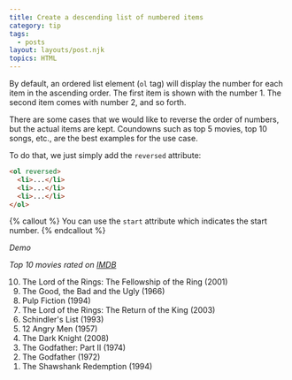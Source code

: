```yaml
---
title: Create a descending list of numbered items
category: tip
tags:
  - posts
layout: layouts/post.njk
topics: HTML
---
```


By default, an ordered list element (`ol` tag) will display the number for each item in the ascending order.
The first item is shown with the number 1. The second item comes with number 2, and so forth.

There are some cases that we would like to reverse the order of numbers, but the actual items are kept.
Coundowns such as top 5 movies, top 10 songs, etc., are the best examples for the use case.

To do that, we just simply add the `reversed` attribute:

```html
<ol reversed>
  <li>...</li>
  <li>...</li>
  <li>...</li>
</ol>
```

{% callout %}
You can use the `start` attribute which indicates the start number.
{% endcallout %}

_Demo_

_Top 10 movies rated on [IMDB](https://www.imdb.com/chart/top/)_

<ol reversed>
  <li>The Lord of the Rings: The Fellowship of the Ring (2001)</li>
  <li>The Good, the Bad and the Ugly (1966)</li>
  <li>Pulp Fiction (1994)</li>
  <li>The Lord of the Rings: The Return of the King (2003)</li>
  <li>Schindler's List (1993)</li>
  <li>12 Angry Men (1957)</li>
  <li>The Dark Knight (2008)</li>
  <li>The Godfather: Part II (1974)</li>
  <li>The Godfather (1972)</li>
  <li>The Shawshank Redemption (1994)</li>
</ol>